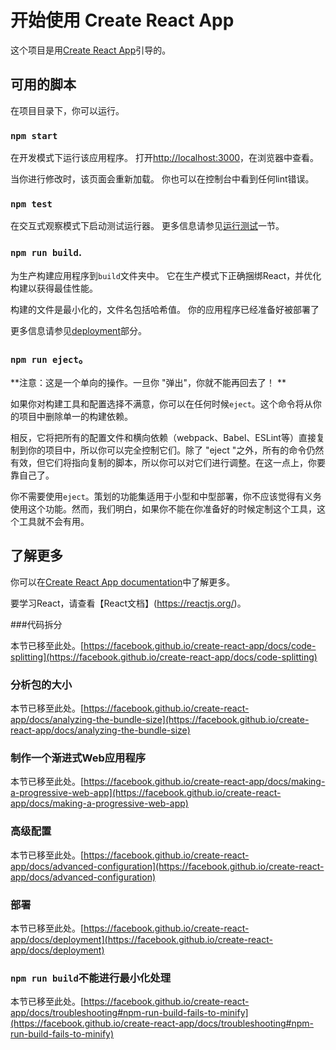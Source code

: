 # 开始使用 Create React App

这个项目是用[Create React App](https://github.com/facebook/create-react-app)引导的。

## 可用的脚本

在项目目录下，你可以运行。

### `npm start `

在开发模式下运行该应用程序。
打开[http://localhost:3000](http://localhost:3000)，在浏览器中查看。

当你进行修改时，该页面会重新加载。
你也可以在控制台中看到任何lint错误。

### `npm test `

在交互式观察模式下启动测试运行器。
更多信息请参见[运行测试](https://facebook.github.io/create-react-app/docs/running-tests)一节。

### `npm run build`.

为生产构建应用程序到`build`文件夹中。
它在生产模式下正确捆绑React，并优化构建以获得最佳性能。

构建的文件是最小化的，文件名包括哈希值。
你的应用程序已经准备好被部署了

更多信息请参见[deployment](https://facebook.github.io/create-react-app/docs/deployment)部分。

### `npm run eject`。

**注意：这是一个单向的操作。一旦你 "弹出"，你就不能再回去了！ **

如果你对构建工具和配置选择不满意，你可以在任何时候`eject`。这个命令将从你的项目中删除单一的构建依赖。

相反，它将把所有的配置文件和横向依赖（webpack、Babel、ESLint等）直接复制到你的项目中，所以你可以完全控制它们。除了 "eject "之外，所有的命令仍然有效，但它们将指向复制的脚本，所以你可以对它们进行调整。在这一点上，你要靠自己了。

你不需要使用`eject`。策划的功能集适用于小型和中型部署，你不应该觉得有义务使用这个功能。然而，我们明白，如果你不能在你准备好的时候定制这个工具，这个工具就不会有用。

## 了解更多

你可以在[Create React App documentation](https://facebook.github.io/create-react-app/docs/getting-started)中了解更多。

要学习React，请查看【React文档】(https://reactjs.org/)。

###代码拆分

本节已移至此处。[https://facebook.github.io/create-react-app/docs/code-splitting](https://facebook.github.io/create-react-app/docs/code-splitting)

### 分析包的大小

本节已移至此处。[https://facebook.github.io/create-react-app/docs/analyzing-the-bundle-size](https://facebook.github.io/create-react-app/docs/analyzing-the-bundle-size)

### 制作一个渐进式Web应用程序

本节已移至此处。[https://facebook.github.io/create-react-app/docs/making-a-progressive-web-app](https://facebook.github.io/create-react-app/docs/making-a-progressive-web-app)

### 高级配置

本节已移至此处。[https://facebook.github.io/create-react-app/docs/advanced-configuration](https://facebook.github.io/create-react-app/docs/advanced-configuration)

### 部署

本节已移至此处。[https://facebook.github.io/create-react-app/docs/deployment](https://facebook.github.io/create-react-app/docs/deployment)

### `npm run build`不能进行最小化处理

本节已移至此处。[https://facebook.github.io/create-react-app/docs/troubleshooting#npm-run-build-fails-to-minify](https://facebook.github.io/create-react-app/docs/troubleshooting#npm-run-build-fails-to-minify)
